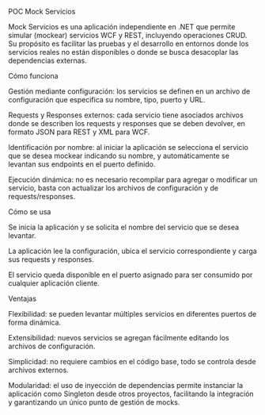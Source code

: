 POC Mock Servicios

Mock Servicios es una aplicación independiente en .NET que permite simular (mockear) servicios WCF y REST, incluyendo operaciones CRUD. Su propósito es facilitar las pruebas y el desarrollo en entornos donde los servicios reales no están disponibles o donde se busca desacoplar las dependencias externas.

Cómo funciona

Gestión mediante configuración: los servicios se definen en un archivo de configuración que especifica su nombre, tipo, puerto y URL.

Requests y Responses externos: cada servicio tiene asociados archivos donde se describen los requests y responses que se deben devolver, en formato JSON para REST y XML para WCF.

Identificación por nombre: al iniciar la aplicación se selecciona el servicio que se desea mockear indicando su nombre, y automáticamente se levantan sus endpoints en el puerto definido.

Ejecución dinámica: no es necesario recompilar para agregar o modificar un servicio, basta con actualizar los archivos de configuración y de requests/responses.

Cómo se usa

Se inicia la aplicación y se solicita el nombre del servicio que se desea levantar.

La aplicación lee la configuración, ubica el servicio correspondiente y carga sus requests y responses.

El servicio queda disponible en el puerto asignado para ser consumido por cualquier aplicación cliente.

Ventajas

Flexibilidad: se pueden levantar múltiples servicios en diferentes puertos de forma dinámica.

Extensibilidad: nuevos servicios se agregan fácilmente editando los archivos de configuración.

Simplicidad: no requiere cambios en el código base, todo se controla desde archivos externos.

Modularidad: el uso de inyección de dependencias permite instanciar la aplicación como Singleton desde otros proyectos, facilitando la integración y garantizando un único punto de gestión de mocks.
